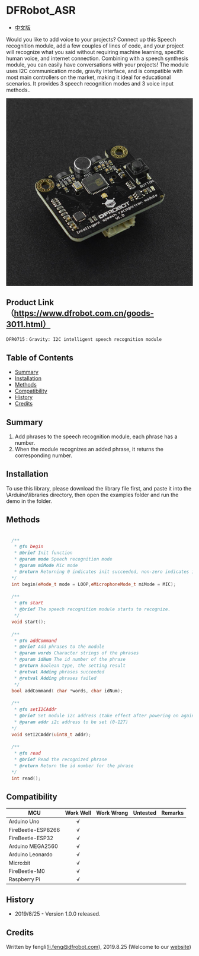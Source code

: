 # DFRobot_ASR
- [中文版](./README_CN.md)

Would you like to add voice to your projects? Connect up this Speech recognition module, add a few couples of lines of code, and your project will recognize what you said without requiring machine learning, specific human voice, and internet connection. Combining with a speech synthesis module, you can easily have conversations with your projects! The module uses I2C communication mode, gravity interface, and is compatible with most main controllers on the market, making it ideal for educational scenarios. It provides 3 speech recognition modes and 3 voice input methods..

![产品效果图片](./resources/images/DFR0715.png)


## Product Link（https://www.dfrobot.com.cn/goods-3011.html）

    DFR0715：Gravity: I2C intelligent speech recognition module
   
## Table of Contents

* [Summary](#summary)
* [Installation](#installation)
* [Methods](#methods)
* [Compatibility](#compatibility)
* [History](#history)
* [Credits](#credits)

## Summary
  1. Add phrases to the speech recognition module, each phrase has a number.<br>
  2. When the module recognizes an added phrase, it returns the corresponding number.<br>
## Installation
To use this library, please download the library file first, and paste it into the \Arduino\libraries directory, then open the examples folder and run the demo in the folder.

## Methods

```C++

  /**
   * @fn begin
   * @brief Init function
   * @param mode Speech recognition mode
   * @param miMode Mic mode
   * @return Returning 0 indicates init succeeded, non-zero indicates init failed, return error code.
  */
  int begin(eMode_t mode = LOOP,eMicrophoneMode_t miMode = MIC);
  
  /**
   * @fn start
   * @brief The speech recognition module starts to recognize.
   */
  void start();
   
  /**
   * @fn addCommand
   * @brief Add phrases to the module
   * @param words Character strings of the phrases
   * @param idNum The id number of the phrase
   * @return Boolean type, the setting result 
   * @retval Adding phrases succeeded
   * @retval Adding phrases failed
   */
  bool addCommand( char *words, char idNum);
  
  /**
   * @fn setI2CAddr
   * @brief Set module i2c address (take effect after powering on again)
   * @param addr i2c address to be set (0-127)
  */
  void setI2CAddr(uint8_t addr);
   
  /**
   * @fn read
   * @brief Read the recognized phrase
   * @return Return the id number for the phrase
  */
  int read();

```

## Compatibility
MCU                | Work Well    | Work Wrong   | Untested    | Remarks
------------------ | :----------: | :----------: | :---------: | -----
Arduino Uno        |      √       |              |             | 
FireBeetle-ESP8266        |      √       |              |             | 
FireBeetle-ESP32        |      √       |              |             | 
Arduino MEGA2560        |      √       |              |             | 
Arduino Leonardo|      √       |              |             | 
Micro:bit        |      √       |              |             | 
FireBeetle-M0        |      √       |              |             | 
Raspberry Pi      |      √       |              |             | 

## History

- 2019/8/25 - Version 1.0.0 released.

## Credits

Written by fengli(li.feng@dfrobot.com), 2019.8.25 (Welcome to our [website](https://www.dfrobot.com/))





